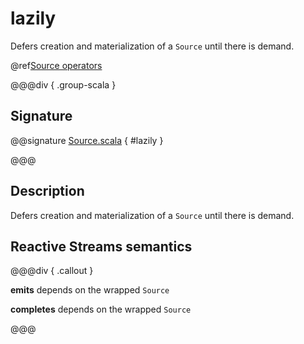 # lazily

Defers creation and materialization of a `Source` until there is demand.

@ref[Source operators](../index.md#source-operators)

@@@div { .group-scala }

## Signature

@@signature [Source.scala](/akka-stream/src/main/scala/akka/stream/scaladsl/Source.scala) { #lazily }

@@@

## Description

Defers creation and materialization of a `Source` until there is demand.

## Reactive Streams semantics

@@@div { .callout }

**emits** depends on the wrapped `Source`

**completes** depends on the wrapped `Source`

@@@

